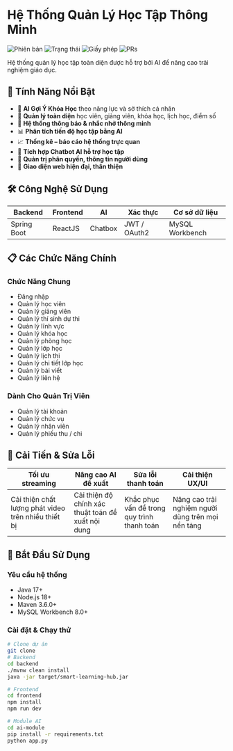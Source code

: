 # Hệ Thống Quản Lý Học Tập Thông Minh

![Phiên bản](https://img.shields.io/badge/phiên%20bản-1.0.0-blue.svg)
![Trạng thái](https://img.shields.io/badge/trạng%20thái-đang%20phát%20triển-yellow.svg)
![Giấy phép](https://img.shields.io/badge/giấy%20phép-MIT-green.svg)
![PRs](https://img.shields.io/badge/PRs-chào%20mừng-brightgreen.svg)

Hệ thống quản lý học tập toàn diện được hỗ trợ bởi AI để nâng cao trải nghiệm giáo dục.

## 🚀 Tính Năng Nổi Bật

- 🤖 **AI Gợi Ý Khóa Học** theo năng lực và sở thích cá nhân
- 👥 **Quản lý toàn diện** học viên, giảng viên, khóa học, lịch học, điểm số
- 🔔 **Hệ thống thông báo & nhắc nhở thông minh**
- 📊 **Phân tích tiến độ học tập bằng AI**
- 📈 **Thống kê – báo cáo hệ thống trực quan**
- 💬 **Tích hợp Chatbot AI hỗ trợ học tập**
- 🔐 **Quản trị phân quyền, thông tin người dùng**
- 🎨 **Giao diện web hiện đại, thân thiện**

## 🛠️ Công Nghệ Sử Dụng

| Backend | Frontend | AI | Xác thực | Cơ sở dữ liệu |
|---------|----------|-------|----------------|----------|
| Spring Boot | ReactJS | Chatbox | JWT / OAuth2 | MySQL Workbench |

## 📋 Các Chức Năng Chính

### Chức Năng Chung
- Đăng nhập
- Quản lý học viên
- Quản lý giảng viên
- Quản lý thí sinh dự thi
- Quản lý lĩnh vực
- Quản lý khóa học
- Quản lý phòng học
- Quản lý lớp học
- Quản lý lịch thi
- Quản lý chi tiết lớp học
- Quản lý bài viết
- Quản lý liên hệ

### Dành Cho Quản Trị Viên
- Quản lý tài khoản
- Quản lý chức vụ
- Quản lý nhân viên
- Quản lý phiếu thu / chi

## 🔄 Cải Tiến & Sửa Lỗi

| Tối ưu streaming | Nâng cao AI đề xuất | Sửa lỗi thanh toán | Cải thiện UX/UI |
|------------------------|----------------------------|-------------------|-------------------|
| Cải thiện chất lượng phát video trên nhiều thiết bị | Cải thiện độ chính xác thuật toán đề xuất nội dung | Khắc phục vấn đề trong quy trình thanh toán | Nâng cao trải nghiệm người dùng trên mọi nền tảng |

## 🚀 Bắt Đầu Sử Dụng

### Yêu cầu hệ thống
- Java 17+
- Node.js 18+
- Maven 3.6.0+
- MySQL Workbench 8.0+

### Cài đặt & Chạy thử

```bash
# Clone dự án
git clone 
# Backend
cd backend
./mvnw clean install
java -jar target/smart-learning-hub.jar

# Frontend
cd frontend
npm install
npm run dev

# Module AI
cd ai-module
pip install -r requirements.txt
python app.py
